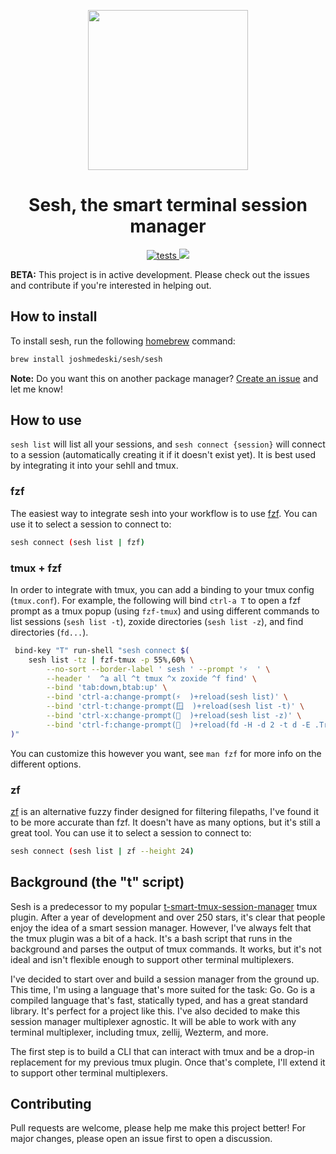 <p align="center">
  <img width="256" height="256" src="https://github.com/joshmedeski/sesh/blob/main/sesh-icon.png" />
</p>

<h1 align="center">Sesh, the smart terminal session manager</h1>

<p align="center">
  <a href="https://github.com/joshmedeski/sesh/actions/workflows/ci-cd.yml">
    <img alt="tests" src="https://github.com/joshmedeski/sesh/actions/workflows/ci-cd.yml/badge.svg" />
  </a>
  <a href="https://opensource.org/licenses/MIT">
    <img src="https://img.shields.io/badge/License-MIT-yellow.svg" />
  </a>
</p>

**BETA:** This project is in active development. Please check out the issues and contribute if you're interested in helping out.

## How to install

To install sesh, run the following [homebrew](https://brew.sh/) command:

```sh
brew install joshmedeski/sesh/sesh
```

**Note:** Do you want this on another package manager? [Create an issue](https://github.com/joshmedeski/sesh/issues/new) and let me know!

## How to use

`sesh list` will list all your sessions, and `sesh connect {session}` will connect to a session (automatically creating it if it doesn't exist yet). It is best used by integrating it into your sehll and tmux.

### fzf

The easiest way to integrate sesh into your workflow is to use [fzf](https://github.com/junegunn/fzf). You can use it to select a session to connect to:

```sh
sesh connect (sesh list | fzf)
```

### tmux + fzf

In order to integrate with tmux, you can add a binding to your tmux config (`tmux.conf`). For example, the following will bind `ctrl-a T` to open a fzf prompt as a tmux popup (using `fzf-tmux`) and using different commands to list sessions (`sesh list -t`), zoxide directories (`sesh list -z`), and find directories (`fd...`).

```sh
 bind-key "T" run-shell "sesh connect $(
	sesh list -tz | fzf-tmux -p 55%,60% \
		--no-sort --border-label ' sesh ' --prompt '⚡  ' \
		--header '  ^a all ^t tmux ^x zoxide ^f find' \
		--bind 'tab:down,btab:up' \
		--bind 'ctrl-a:change-prompt(⚡  )+reload(sesh list)' \
		--bind 'ctrl-t:change-prompt(🪟  )+reload(sesh list -t)' \
		--bind 'ctrl-x:change-prompt(📁  )+reload(sesh list -z)' \
		--bind 'ctrl-f:change-prompt(🔎  )+reload(fd -H -d 2 -t d -E .Trash . ~)'
)"
```

You can customize this however you want, see `man fzf` for more info on the different options.

### zf

[zf](https://github.com/natecraddock/zf) is an alternative fuzzy finder designed for filtering filepaths, I've found it to be more accurate than fzf. It doesn't have as many options, but it's still a great tool. You can use it to select a session to connect to:

```sh
sesh connect (sesh list | zf --height 24)
```

## Background (the "t" script)

Sesh is a predecessor to my popular [t-smart-tmux-session-manager](https://github.com/joshmedeski/t-smart-tmux-session-manager) tmux plugin. After a year of development and over 250 stars, it's clear that people enjoy the idea of a smart session manager. However, I've always felt that the tmux plugin was a bit of a hack. It's a bash script that runs in the background and parses the output of tmux commands. It works, but it's not ideal and isn't flexible enough to support other terminal multiplexers.

I've decided to start over and build a session manager from the ground up. This time, I'm using a language that's more suited for the task: Go. Go is a compiled language that's fast, statically typed, and has a great standard library. It's perfect for a project like this. I've also decided to make this session manager multiplexer agnostic. It will be able to work with any terminal multiplexer, including tmux, zellij, Wezterm, and more.

The first step is to build a CLI that can interact with tmux and be a drop-in replacement for my previous tmux plugin. Once that's complete, I'll extend it to support other terminal multiplexers.

## Contributing

Pull requests are welcome, please help me make this project better! For major changes, please open an issue first to open a discussion.
